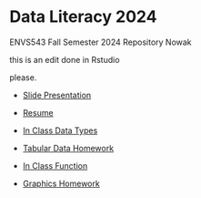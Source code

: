 # Data Literacy 2024

ENVS543 Fall Semester 2024 Repository Nowak



this is an edit done in Rstudio

please.


- [Slide Presentation](https://kt-nowak.github.io/DataLit2024/Mardown_Presentation_HW.html#/title-slide)

- [Resume](https://kt-nowak.github.io/DataLit2024/Markdown_Doc_HW.html)

- [In Class Data Types](https://kt-nowak.github.io/DataLit2024/in-class_data_types.html)

- [Tabular Data Homework](https://kt-nowak.github.io/DataLit2024/Summary-Tabular-Data-Homework.html)

- [In Class Function](https://kt-nowak.github.io/DataLit2024/Functions_inclass_aswebsite.html)


- [Graphics Homework](https://kt-nowak.github.io/DataLit2024/Graphics_HW.html)





